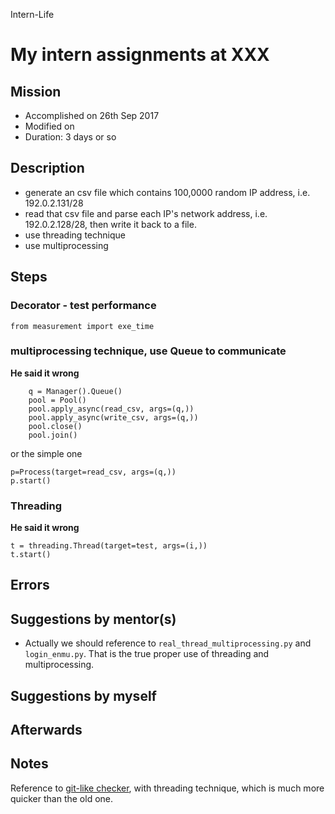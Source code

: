 Intern-Life
# My intern assignments at XXX

## Mission 
* Accomplished on 26th Sep 2017
* Modified on 
* Duration: 3 days or so


## Description
* generate an csv file which contains 100,0000 random IP address, i.e. 192.0.2.131/28
* read that csv file and parse each IP's network address, i.e. 192.0.2.128/28, then write it back to a file.
* use threading technique
* use multiprocessing

## Steps
### Decorator - test performance
`from measurement import exe_time`
### multiprocessing technique, use Queue to communicate
**He said it wrong**
```
	q = Manager().Queue()
    pool = Pool()
    pool.apply_async(read_csv, args=(q,))
    pool.apply_async(write_csv, args=(q,))
    pool.close()
    pool.join()
```
or the simple one
```
p=Process(target=read_csv, args=(q,))
p.start()
```
### Threading
**He said it wrong**
```
t = threading.Thread(target=test, args=(i,))
t.start()
```

## Errors


## Suggestions by mentor(s)
* Actually we should reference to `real_thread_multiprocessing.py` and `login_enmu.py`.
That is the true proper use of threading and multiprocessing.

## Suggestions by myself


## Afterwards

## Notes
Reference to [git-like checker](https://github.com/BennyThink/Overwatch/blob/master/moonBlog/checkin2.py), with threading technique, which is much more quicker than the old one.